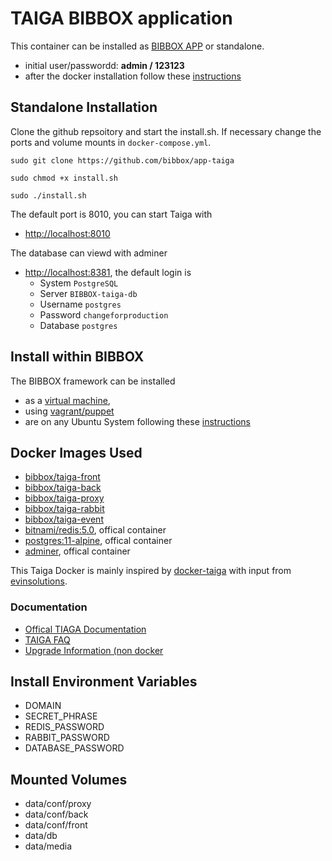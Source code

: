 # TAIGA BIBBOX application

This container can be installed as [BIBBOX APP](http://bibbox.readthedocs.io/en/latest/admin-documentation/ "BIBBOX App Store") or standalone. 

* initial user/passwordd: **admin / 123123**
* after the docker installation follow these [instructions](https://github.com/bibbox/app-taiga/blob/master/INSTALL-APP.md)

## Standalone Installation

Clone the github repsoitory and start the install.sh. If necessary change the ports and volume mounts in `docker-compose.yml`.  

`sudo git clone https://github.com/bibbox/app-taiga`

`sudo chmod +x install.sh`

`sudo ./install.sh`

The default port is 8010, you can start Taiga with

* [http://localhost:8010](http://localhost:8010) 

The database can viewd with adminer

* [http://localhost:8381](http://localhost:8381), the default login is
    * System    `PostgreSQL`
    * Server    `BIBBOX-taiga-db`
    * Username  `postgres`
    * Password  `changeforproduction`
    * Database  `postgres`

## Install within BIBBOX

The BIBBOX framework can be installed 
* as a [virtual machine](http://bibbox.bbmri-eric.eu/resources/machine/), 
* using [vagrant/puppet](http://bibbox.readthedocs.io/en/latest/installation-vagrant/) 
* are on any Ubuntu System following these [instructions](http://bibbox.readthedocs.io/en/latest/installation-source/)  


## Docker Images Used
* [bibbox/taiga-front](https://hub.docker.com/r/bibbox/taiga-front) 
* [bibbox/taiga-back](https://hub.docker.com/r/bibbox/taiga-back) 
* [bibbox/taiga-proxy](https://hub.docker.com/r/bibbox/taiga-proxy) 
* [bibbox/taiga-rabbit](https://hub.docker.com/r/bibbox/taiga-rabbit) 
* [bibbox/taiga-event](https://hub.docker.com/r/bibbox/taiga-event) 
* [bitnami/redis:5.0](https://hub.docker.com/r/bitnami/redis), offical container
* [postgres:11-alpine](https://hub.docker.com/_/postgres), offical container
* [adminer](https://hub.docker.com/_/adminer), offical container

This Taiga Docker is mainly inspired by [docker-taiga](https://github.com/docker-taiga) with input from [evinsolutions](https://github.com/devinsolutions/docker-taiga).


### Documentation

* [Offical TIAGA Documentation](http://taigaio.github.io/taiga-doc/dist/)
* [TAIGA FAQ](http://taigaio.github.io/taiga-doc/dist/setup-faqs.html)
* [Upgrade Information (non docker](http://taigaio.github.io/taiga-doc/dist/upgrades.html)

## Install Environment Variables

* DOMAIN
* SECRET_PHRASE
* REDIS_PASSWORD
* RABBIT_PASSWORD
* DATABASE_PASSWORD

## Mounted Volumes

* data/conf/proxy
* data/conf/back
* data/conf/front
* data/db
* data/media


